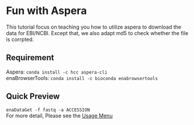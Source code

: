 # Fun with Aspera
This tutorial focus on teaching you how to utilize aspera to download the data for EBI/NCBI. Except that, we also adapt md5 to check whether the file is corrpted.

## Requirement
Aspera: `conda install -c hcc aspera-cli`   
enaBrowserTools: `conda install -c bioconda enabrowsertools`

## Quick Preview
`enaDataGet -f fastq -a ACCESSION`   
For more detail, Please see the [Usage Menu](https://github.com/Junyu25/DataDownload/blob/master/Data-Download.ipynb)
